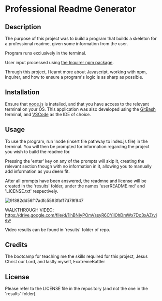 # Professional Readme Generator


## Description

The purpose of this project was to build a program that builds a skeleton for a professional readme, given some information from the user.

Program runs exclusively in the terminal.

User input processed using [the Inquirer npm package](https://www.npmjs.com/package/inquirer).

Through this project, I learnt more about Javascript, working with npm, inquirer, and how to ensure a program's logic is as sharp as possible.

## Installation

Ensure that [node.js](https://nodejs.org/en/) is installed, and that you have access to the relevant terminal on your OS. 
This application was also developed using the [GitBash](https://gitforwindows.org/) terminal, and [VSCode](https://code.visualstudio.com/) as the IDE of choice.

## Usage

To use the program, run 'node (insert file pathway to index.js file) in the terminal. You will then be prompted for information regarding the project you wish to build the readme for.

Pressing the 'enter' key on any of the prompts will skip it, creating the relevant section though with no information in it, allowing you to manually add information as you deem fit.

After all prompts have been answered, the readmne and license will be created in the 'results' folder, under the names 'userREADME.md' and 'LICENSE.txt' respectively.

![91882dd56f17adfc5593fbf17d79f947](https://user-images.githubusercontent.com/69109391/221412488-1c5e2108-cddf-408d-917f-f0bfdf8ef25d.png)

WALKTHROUGH VIDEO: https://drive.google.com/file/d/1lhBNIyPOmVssyR6CYilOhDmWx7Do3xAZ/view

Video results can be found in 'results' folder of repo.

## Credits

The bootcamp for teaching me the skills required for this project, Jesus Christ our Lord, and lastly myself, ExxtremeBattler 

## License

Please refer to the LICENSE file in the repository (and not the one in the 'results' folder).


